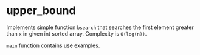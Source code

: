# upper_bound

Implements simple function `bsearch` that searches the first element greater than `x` in given int sorted array.
Complexity is `O(log(n))`.

`main` function contains use examples.
